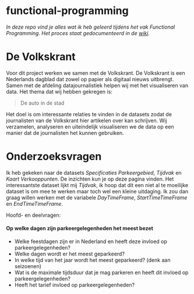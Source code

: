 # functional-programming
*In deze repo vind je alles wat ik heb geleerd tijdens het vak Functional Programming. Het proces staat gedocumenteerd in de [wiki](https://github.com/wailingnaomi/functional-programming/wiki).*

# De Volkskrant

Voor dit project werken we samen met de Volkskrant. De Volkskrant is een Nederlands dagblad dat zowel op papier als digitaal nieuws uitbrengt. Samen met de afdeling datajournalistiek helpen wij met het visualiseren van data. Het thema dat wij hebben gekregen is:

> De auto in de stad

Het doel is om interessante relaties te vinden in de datasets zodat de journalisten van de Volkskrant hier artikelen over kan schrijven. Wij verzamelen, analyseren en uiteindelijk visualiseren we de data op een manier dat de journalisten het kunnen gebruiken.

# Onderzoeksvragen

Ik heb gekeken naar de datasets *Specificaties Parkeergebied*, *Tijdvak* en *Kaart Verkooppunten*. De inzichten kun je op deze pagina vinden. Het interessantste dataset lijkt mij *Tijdvak*, ik hoop dat dit een niet al te moeilijke dataset is om mee te werken maar toch wel een kleine uitdaging. Ik zou dan graag willen werken met de variabele *DayTimeFrame*, *StartTimeTimeFrame* en *EndTimeTimeFrame*. 

Hoofd- en deelvragen:

#### Op welke dagen zijn parkeergelegenheden het meest bezet

- Welke feestdagen zijn er in Nederland en heeft deze invloed op parkeergelegenheden?
- Welke dagen wordt er het meest geparkeerd?
- In welke tijd van het jaar wordt het meest geparkeerd? (denk aan seizoenen)
- Wat is de maximale tijdsduur dat je mag parkeren en heeft dit invloed op parkeergelegenheden?
- Heeft het tarief invloed op parkeergelegenheden?
